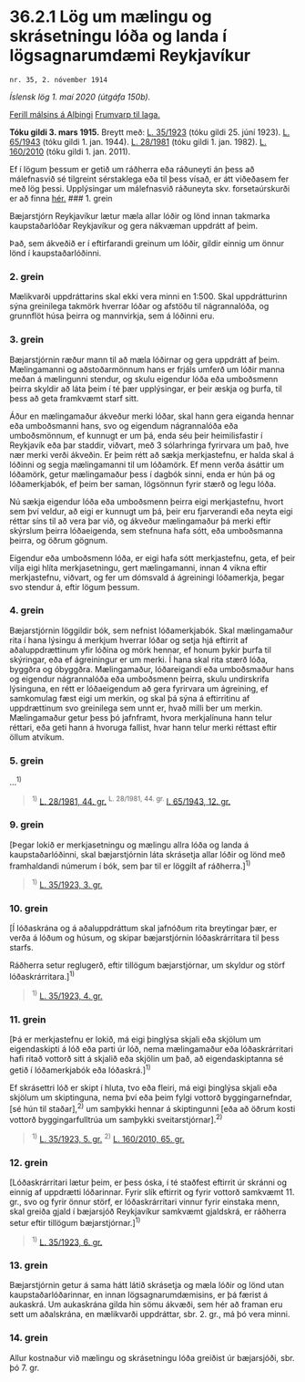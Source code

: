 # 36.2.1 Lög um mælingu og skrásetningu lóða og landa í lögsagnarumdæmi Reykjavíkur

`nr. 35, 2. nóvember 1914`

_Íslensk lög 1. maí 2020 (útgáfa 150b)._

[Ferill málsins á Alþingi](https://www.althingi.is/thingstorf/thingmalalistar-eftir-thingum/ferill/?ltg=25&mnr=4)
[Frumvarp til laga.](https://www.althingi.is/altext/25/s/pdf/0019.pdf)

**Tóku gildi 3. mars 1915.**
Breytt með:
[L. 35/1923](https://althingi.is/altext/stjtnr.html#1923035) (tóku gildi 25. júní 1923).
[L. 65/1943](https://althingi.is/altext/stjtnr.html#1943065) (tóku gildi 1. jan. 1944).
[L. 28/1981](https://althingi.is/altext/stjtnr.html#1981028) (tóku gildi 1. jan. 1982).
[L. 160/2010](https://althingi.is/altext/stjt/2010.160.html) (tóku gildi 1. jan. 2011).

Ef í lögum þessum er getið um ráðherra eða ráðuneyti án þess að málefnasvið sé tilgreint sérstaklega eða til þess vísað, er átt viðeðasem fer með lög þessi. Upplýsingar um málefnasvið ráðuneyta skv. forsetaúrskurði er að finna [hér.](2018119.md) ### 1. grein

Bæjarstjórn Reykjavíkur lætur mæla allar lóðir og lönd innan takmarka kaupstaðarlóðar Reykjavíkur og gera nákvæman uppdrátt af þeim.

Það, sem ákveðið er í eftirfarandi greinum um lóðir, gildir einnig um önnur lönd í kaupstaðarlóðinni.

### 2. grein

Mælikvarði uppdráttarins skal ekki vera minni en 1:500. Skal uppdrátturinn sýna greinilega takmörk hverrar lóðar og afstöðu til nágrannalóða, og grunnflöt húsa þeirra og mannvirkja, sem á lóðinni eru.

### 3. grein

Bæjarstjórnin ræður mann til að mæla lóðirnar og gera uppdrátt af þeim. Mælingamanni og aðstoðarmönnum hans er frjáls umferð um lóðir manna meðan á mælingunni stendur, og skulu eigendur lóða eða umboðsmenn þeirra skyldir að láta þeim í té þær upplýsingar, er þeir æskja og þurfa, til þess að geta framkvæmt starf sitt.

Áður en mælingamaður ákveður merki lóðar, skal hann gera eiganda hennar eða umboðsmanni hans, svo og eigendum nágrannalóða eða umboðsmönnum, ef kunnugt er um þá, enda séu þeir heimilisfastir í Reykjavík eða þar staddir, viðvart, með 3 sólarhringa fyrirvara um það, hve nær merki verði ákveðin. Er þeim rétt að sækja merkjastefnu, er halda skal á lóðinni og segja mælingamanni til um lóðamörk. Ef menn verða ásáttir um lóðamörk, getur mælingamaður þess í dagbók sinni, enda er hún þá og lóðamerkjabók, ef þeim ber saman, lögsönnun fyrir stærð og legu lóða.

Nú sækja eigendur lóða eða umboðsmenn þeirra eigi merkjastefnu, hvort sem því veldur, að eigi er kunnugt um þá, þeir eru fjarverandi eða neyta eigi réttar síns til að vera þar við, og ákveður mælingamaður þá merki eftir skýrslum þeirra lóðaeigenda, sem stefnuna hafa sótt, eða umboðsmanna þeirra, og öðrum gögnum.

Eigendur eða umboðsmenn lóða, er eigi hafa sótt merkjastefnu, geta, ef þeir vilja eigi hlíta merkjasetningu, gert mælingamanni, innan 4 vikna eftir merkjastefnu, viðvart, og fer um dómsvald á ágreiningi lóðamerkja, þegar svo stendur á, eftir lögum þessum.

### 4. grein

Bæjarstjórnin löggildir bók, sem nefnist lóðamerkjabók. Skal mælingamaður rita í hana lýsingu á merkjum hverrar lóðar og setja hjá eftirrit af aðaluppdrættinum yfir lóðina og mörk hennar, ef honum þykir þurfa til skýringar, eða ef ágreiningur er um merki. Í hana skal rita stærð lóða, byggðra og óbyggðra. Mælingamaður, lóðareigandi eða umboðsmaður hans og eigendur nágrannalóða eða umboðsmenn þeirra, skulu undirskrifa lýsinguna, en rétt er lóðaeigendum að gera fyrirvara um ágreining, ef samkomulag fæst eigi um merkin, og skal þá sýna á eftirritinu af uppdrættinum svo greinilega sem unnt er, hvað milli ber um merkin. Mælingamaður getur þess þó jafnframt, hvora merkjalínuna hann telur réttari, eða geti hann á hvoruga fallist, hvar hann telur merki réttast eftir öllum atvikum.

### 5. grein

…<sup>1)</sup> 

> <sup>1)</sup> [L. 28/1981, 44. gr.](https://althingi.is/altext/stjtnr.html#1981028?g44) <sup>L. 28/1981, 44. gr.</sup> [l. 65/1943, 12. gr.](https://althingi.is/altext/stjtnr.html#1943065?g12)

### 9. grein

[Þegar lokið er merkjasetningu og mælingu allra lóða og landa á kaupstaðarlóðinni, skal bæjarstjórnin láta skrásetja allar lóðir og lönd með framhaldandi númerum í bók, sem þar til er löggilt af ráðherra.]<sup>1)</sup> 

> <sup>1)</sup> [L. 35/1923, 3. gr.](https://althingi.is/altext/stjtnr.html#1923035?g3)

### 10. grein

[Í lóðaskrána og á aðaluppdráttum skal jafnóðum rita breytingar þær, er verða á lóðum og húsum, og skipar bæjarstjórnin lóðaskrárritara til þess starfs.

Ráðherra setur reglugerð, eftir tillögum bæjarstjórnar, um skyldur og störf lóðaskrárritara.]<sup>1)</sup> 

> <sup>1)</sup> [L. 35/1923, 4. gr.](https://althingi.is/altext/stjtnr.html#1923035?g4)

### 11. grein

[Þá er merkjastefnu er lokið, má eigi þinglýsa skjali eða skjölum um eigendaskipti á lóð eða parti úr lóð, nema mælingamaður eða lóðaskrárritari hafi ritað vottorð sitt á skjalið eða skjölin um það, að eigendaskiptanna sé getið í lóðamerkjabók eða lóðaskrá.]<sup>1)</sup> 

Ef skrásettri lóð er skipt í hluta, tvo eða fleiri, má eigi þinglýsa skjali eða skjölum um skiptinguna, nema því eða þeim fylgi vottorð byggingarnefndar, [sé hún til staðar],<sup>2)</sup> um samþykki hennar á skiptingunni [eða að öðrum kosti vottorð byggingarfulltrúa um samþykki sveitarstjórnar].<sup>2)</sup> 

> <sup>1)</sup> [L. 35/1923, 5. gr.](https://althingi.is/altext/stjtnr.html#1923035?g5) <sup>2)</sup> [L. 160/2010, 65. gr.](https://althingi.is/altext/stjt/2010.160.html#G65)

### 12. grein

[Lóðaskrárritari lætur þeim, er þess óska, í té staðfest eftirrit úr skránni og einnig af uppdrætti lóðarinnar. Fyrir slík eftirrit og fyrir vottorð samkvæmt 11. gr., svo og fyrir önnur störf, er lóðaskrárritari vinnur fyrir einstaka menn, skal greiða gjald í bæjarsjóð Reykjavíkur samkvæmt gjaldskrá, er ráðherra setur eftir tillögum bæjarstjórnar.]<sup>1)</sup> 

> <sup>1)</sup> [L. 35/1923, 6. gr.](https://althingi.is/altext/stjtnr.html#1923035?g6)

### 13. grein

Bæjarstjórnin getur á sama hátt látið skrásetja og mæla lóðir og lönd utan kaupstaðarlóðarinnar, en innan lögsagnarumdæmisins, er þá færist á aukaskrá. Um aukaskrána gilda hin sömu ákvæði, sem hér að framan eru sett um aðalskrána, en mælikvarði uppdráttar, sbr. 2. gr., má þó vera minni.

### 14. grein

Allur kostnaður við mælingu og skrásetningu lóða greiðist úr bæjarsjóði, sbr. þó 7. gr.
